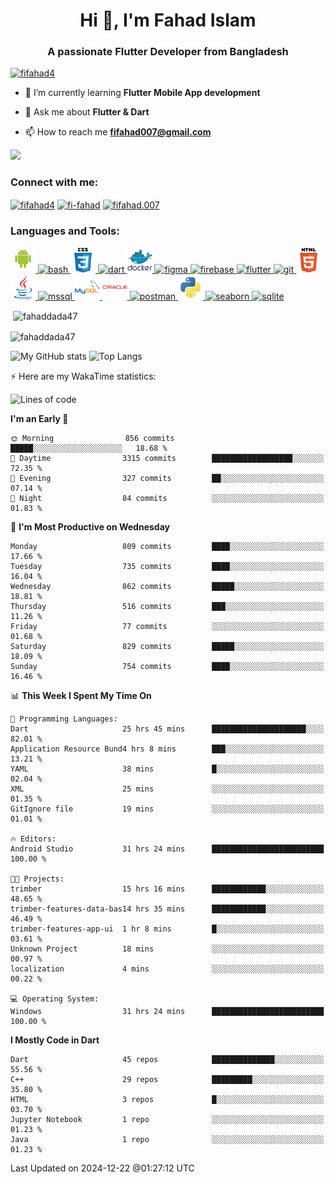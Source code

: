 <h1 align="center">Hi 👋, I'm Fahad Islam</h1>
<h3 align="center">A passionate Flutter Developer from Bangladesh</h3>

<p align="left"> <a href="https://twitter.com/fifahad4" target="blank"><img src="https://img.shields.io/twitter/follow/fifahad4?logo=twitter&style=for-the-badge" alt="fifahad4" /></a> </p>

- 🌱 I’m currently learning **Flutter Mobile App development**

- 💬 Ask me about **Flutter & Dart**

- 📫 How to reach me **fifahad007@gmail.com**

![](https://komarev.com/ghpvc/?username=Fahaddada47&color=blueviolet&style=for-the-badge)

<h3 align="left">Connect with me:</h3>
<p align="left">
<a href="https://twitter.com/fifahad4" target="blank"><img align="center" src="https://raw.githubusercontent.com/rahuldkjain/github-profile-readme-generator/master/src/images/icons/Social/twitter.svg" alt="fifahad4" height="30" width="40" /></a>
<a href="https://linkedin.com/in/fi-fahad" target="blank"><img align="center" src="https://raw.githubusercontent.com/rahuldkjain/github-profile-readme-generator/master/src/images/icons/Social/linked-in-alt.svg" alt="fi-fahad" height="30" width="40" /></a>
<a href="https://fb.com/fifahad.007" target="blank"><img align="center" src="https://raw.githubusercontent.com/rahuldkjain/github-profile-readme-generator/master/src/images/icons/Social/facebook.svg" alt="fifahad.007" height="30" width="40" /></a>
</p>

<h3 align="left">Languages and Tools:</h3>
<p align="left"> <a href="https://developer.android.com" target="_blank" rel="noreferrer"> <img src="https://raw.githubusercontent.com/devicons/devicon/master/icons/android/android-original-wordmark.svg" alt="android" width="40" height="40"/> </a> <a href="https://www.gnu.org/software/bash/" target="_blank" rel="noreferrer"> <img src="https://www.vectorlogo.zone/logos/gnu_bash/gnu_bash-icon.svg" alt="bash" width="40" height="40"/> </a> <a href="https://www.w3schools.com/css/" target="_blank" rel="noreferrer"> <img src="https://raw.githubusercontent.com/devicons/devicon/master/icons/css3/css3-original-wordmark.svg" alt="css3" width="40" height="40"/> </a> <a href="https://dart.dev" target="_blank" rel="noreferrer"> <img src="https://www.vectorlogo.zone/logos/dartlang/dartlang-icon.svg" alt="dart" width="40" height="40"/> </a> <a href="https://www.docker.com/" target="_blank" rel="noreferrer"> <img src="https://raw.githubusercontent.com/devicons/devicon/master/icons/docker/docker-original-wordmark.svg" alt="docker" width="40" height="40"/> </a> <a href="https://www.figma.com/" target="_blank" rel="noreferrer"> <img src="https://www.vectorlogo.zone/logos/figma/figma-icon.svg" alt="figma" width="40" height="40"/> </a> <a href="https://firebase.google.com/" target="_blank" rel="noreferrer"> <img src="https://www.vectorlogo.zone/logos/firebase/firebase-icon.svg" alt="firebase" width="40" height="40"/> </a> <a href="https://flutter.dev" target="_blank" rel="noreferrer"> <img src="https://www.vectorlogo.zone/logos/flutterio/flutterio-icon.svg" alt="flutter" width="40" height="40"/> </a> <a href="https://git-scm.com/" target="_blank" rel="noreferrer"> <img src="https://www.vectorlogo.zone/logos/git-scm/git-scm-icon.svg" alt="git" width="40" height="40"/> </a> <a href="https://www.w3.org/html/" target="_blank" rel="noreferrer"> <img src="https://raw.githubusercontent.com/devicons/devicon/master/icons/html5/html5-original-wordmark.svg" alt="html5" width="40" height="40"/> </a> <a href="https://www.java.com" target="_blank" rel="noreferrer"> <img src="https://raw.githubusercontent.com/devicons/devicon/master/icons/java/java-original.svg" alt="java" width="40" height="40"/> </a> <a href="https://www.microsoft.com/en-us/sql-server" target="_blank" rel="noreferrer"> <img src="https://www.svgrepo.com/show/303229/microsoft-sql-server-logo.svg" alt="mssql" width="40" height="40"/> </a> <a href="https://www.mysql.com/" target="_blank" rel="noreferrer"> <img src="https://raw.githubusercontent.com/devicons/devicon/master/icons/mysql/mysql-original-wordmark.svg" alt="mysql" width="40" height="40"/> </a> <a href="https://www.oracle.com/" target="_blank" rel="noreferrer"> <img src="https://raw.githubusercontent.com/devicons/devicon/master/icons/oracle/oracle-original.svg" alt="oracle" width="40" height="40"/> </a> <a href="https://postman.com" target="_blank" rel="noreferrer"> <img src="https://www.vectorlogo.zone/logos/getpostman/getpostman-icon.svg" alt="postman" width="40" height="40"/> </a> <a href="https://www.python.org" target="_blank" rel="noreferrer"> <img src="https://raw.githubusercontent.com/devicons/devicon/master/icons/python/python-original.svg" alt="python" width="40" height="40"/> </a> <a href="https://seaborn.pydata.org/" target="_blank" rel="noreferrer"> <img src="https://seaborn.pydata.org/_images/logo-mark-lightbg.svg" alt="seaborn" width="40" height="40"/> </a> <a href="https://www.sqlite.org/" target="_blank" rel="noreferrer"> <img src="https://www.vectorlogo.zone/logos/sqlite/sqlite-icon.svg" alt="sqlite" width="40" height="40"/> </a> </p>

<p>&nbsp;<img align="center" src="https://github-readme-stats.vercel.app/api?username=fahaddada47&show_icons=true&locale=en" alt="fahaddada47" /></p>

<p><img align="center" src="https://github-readme-streak-stats.herokuapp.com/?user=fahaddada47&theme=dark" alt="fahaddada47" /></p>


![My GitHub stats](https://github-readme-stats.vercel.app/api?username=Fahaddada47&show_icons=true&theme=radical)
![Top Langs](https://github-readme-stats.vercel.app/api/top-langs/?username=Fahaddada47&layout=donut)


⚡ Here are my WakaTime statistics:

<!--START_SECTION:waka-->
![Lines of code](https://img.shields.io/badge/From%20Hello%20World%20I%27ve%20Written-1.5%20million%20lines%20of%20code-blue)

**I'm an Early 🐤** 

```text
🌞 Morning                856 commits         █████░░░░░░░░░░░░░░░░░░░░   18.68 % 
🌆 Daytime                3315 commits        ██████████████████░░░░░░░   72.35 % 
🌃 Evening                327 commits         ██░░░░░░░░░░░░░░░░░░░░░░░   07.14 % 
🌙 Night                  84 commits          ░░░░░░░░░░░░░░░░░░░░░░░░░   01.83 % 
```
📅 **I'm Most Productive on Wednesday** 

```text
Monday                   809 commits         ████░░░░░░░░░░░░░░░░░░░░░   17.66 % 
Tuesday                  735 commits         ████░░░░░░░░░░░░░░░░░░░░░   16.04 % 
Wednesday                862 commits         █████░░░░░░░░░░░░░░░░░░░░   18.81 % 
Thursday                 516 commits         ███░░░░░░░░░░░░░░░░░░░░░░   11.26 % 
Friday                   77 commits          ░░░░░░░░░░░░░░░░░░░░░░░░░   01.68 % 
Saturday                 829 commits         █████░░░░░░░░░░░░░░░░░░░░   18.09 % 
Sunday                   754 commits         ████░░░░░░░░░░░░░░░░░░░░░   16.46 % 
```


📊 **This Week I Spent My Time On** 

```text
💬 Programming Languages: 
Dart                     25 hrs 45 mins      █████████████████████░░░░   82.01 % 
Application Resource Bund4 hrs 8 mins        ███░░░░░░░░░░░░░░░░░░░░░░   13.21 % 
YAML                     38 mins             █░░░░░░░░░░░░░░░░░░░░░░░░   02.04 % 
XML                      25 mins             ░░░░░░░░░░░░░░░░░░░░░░░░░   01.35 % 
GitIgnore file           19 mins             ░░░░░░░░░░░░░░░░░░░░░░░░░   01.01 % 

🔥 Editors: 
Android Studio           31 hrs 24 mins      █████████████████████████   100.00 % 

🐱‍💻 Projects: 
trimber                  15 hrs 16 mins      ████████████░░░░░░░░░░░░░   48.65 % 
trimber-features-data-bas14 hrs 35 mins      ████████████░░░░░░░░░░░░░   46.49 % 
trimber-features-app-ui  1 hr 8 mins         █░░░░░░░░░░░░░░░░░░░░░░░░   03.61 % 
Unknown Project          18 mins             ░░░░░░░░░░░░░░░░░░░░░░░░░   00.97 % 
localization             4 mins              ░░░░░░░░░░░░░░░░░░░░░░░░░   00.22 % 

💻 Operating System: 
Windows                  31 hrs 24 mins      █████████████████████████   100.00 % 
```

**I Mostly Code in Dart** 

```text
Dart                     45 repos            ██████████████░░░░░░░░░░░   55.56 % 
C++                      29 repos            █████████░░░░░░░░░░░░░░░░   35.80 % 
HTML                     3 repos             █░░░░░░░░░░░░░░░░░░░░░░░░   03.70 % 
Jupyter Notebook         1 repo              ░░░░░░░░░░░░░░░░░░░░░░░░░   01.23 % 
Java                     1 repo              ░░░░░░░░░░░░░░░░░░░░░░░░░   01.23 % 
```




 Last Updated on 2024-12-22 @01:27:12 UTC
<!--END_SECTION:waka-->
